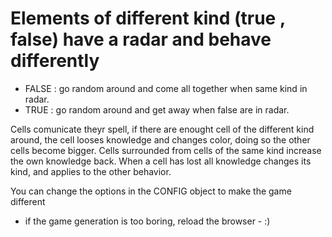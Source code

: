 # Elements of different kind (true , false) have a radar and behave differently

- FALSE : go random around and come all together when same kind in radar.
- TRUE : go random around and get away when false are in radar.

Cells comunicate theyr spell, if there are enought cell of the different kind around, the cell looses knowledge and changes color, doing so the other cells become bigger.
Cells surrounded from cells of the same kind increase the own knowledge back.
When a cell has lost all knowledge changes its kind, and applies to the other behavior.

You can change the options in the CONFIG object to make the game different
- if the game generation is too boring, reload the browser - :)
